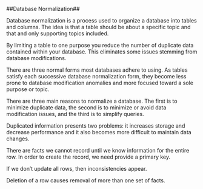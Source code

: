 ##Database Normalization##

Database normalization is a process used to organize a database into tables and columns.  The idea is that a table should be about a specific topic and that and only supporting topics included.

By limiting a table to one purpose you reduce the number of duplicate data contained within your database. This eliminates some issues stemming from database modifications.

There are three normal forms most databases adhere to using.  As tables satisfy each successive database normalization form, they become less prone to database modification anomalies and more focused toward a sole purpose or topic.

There are three main reasons to normalize a database.  The first is to minimize duplicate data, the second is to minimize or avoid data modification issues, and the third is to simplify queries. 

Duplicated information presents two problems: it increases storage and decrease performance and it also becomes more difficult to maintain data changes.

There are facts we cannot record until we know information for the entire row. In order to create the record, we need provide a primary key.

If we don’t update all rows, then inconsistencies appear.

Deletion of a row causes removal of more than one set of facts.

